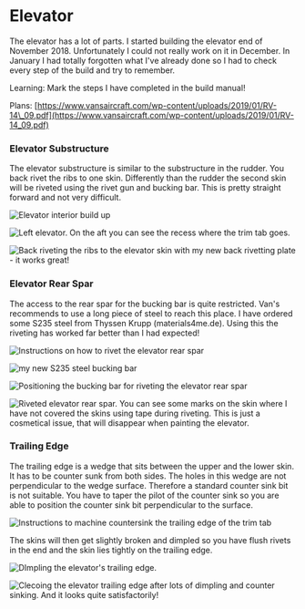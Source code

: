 # Elevator

The elevator has a lot of parts. I started building the elevator end of November 2018. Unfortunately I could not really work on it in December. In January I had totally forgotten what I've already done so I had to check every step of the build and try to remember.

Learning: Mark the steps I have completed in the build manual!

Plans: [https://www.vansaircraft.com/wp-content/uploads/2019/01/RV-14\_09.pdf](https://www.vansaircraft.com/wp-content/uploads/2019/01/RV-14_09.pdf)

### Elevator Substructure

The elevator substructure is similar to the substructure in the rudder. You back rivet the ribs to one skin. Differently than the rudder the second skin will be riveted using the rivet gun and bucking bar. This is pretty straight forward and not very difficult.

![Elevator interior build up](../.gitbook/assets/20181208_215742.jpg)

![Left elevator. On the aft you can see the recess where the trim tab goes.](../.gitbook/assets/20181209_171022.jpg)

![Back riveting the ribs to the elevator skin with my new back rivetting plate - it works great!](../.gitbook/assets/20190209_215507.jpg)

### Elevator Rear Spar

The access to the rear spar for the bucking bar is quite restricted. Van's recommends to use a long piece of steel to reach this place. I have ordered some S235 steel from Thyssen Krupp \(materials4me.de\). Using this the riveting has worked far better than I had expected!



![Instructions on how to rivet the elevator rear spar](../.gitbook/assets/bildschirmfoto-vom-2019-02-27-15-02-40.png)

![my new S235 steel bucking bar](../.gitbook/assets/whatsapp-image-2019-02-23-at-16.18.49.jpeg)

![Positioning the bucking bar for riveting the elevator rear spar](../.gitbook/assets/whatsapp-image-2019-02-23-at-16.18.49-1.jpeg)

![Riveted elevator rear spar. You can see some marks on the skin where I have not covered the skins using tape during riveting. This is just a cosmetical issue, that will disappear when painting the elevator.](../.gitbook/assets/whatsapp-image-2019-02-23-at-16.18.49-2.jpeg)

### Trailing Edge

The trailing edge is a wedge that sits between the upper and the lower skin. It has to be counter sunk from both sides. The holes in this wedge are not perpendicular to the wedge surface. Therefore a standard counter sink bit is not suitable. You have to taper the pilot of the counter sink so you are able to position the counter sink bit perpendicular to the surface.

![Instructions to machine countersink the trailing edge of the trim tab](../.gitbook/assets/bildschirmfoto-vom-2019-02-27-14-54-49.png)

The skins will then get slightly broken and dimpled so you have flush rivets in the end and the skin lies tightly on the trailing edge.

![DImpling the elevator&apos;s trailing edge.](../.gitbook/assets/20190212_210217.jpg)

![Clecoing the elevator trailing edge after lots of dimpling and counter sinking. And it looks quite satisfactorily!](../.gitbook/assets/20190212_215048.jpg)


